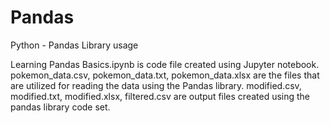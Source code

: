 # Pandas
Python - Pandas Library usage

Learning Pandas Basics.ipynb is code file created using Jupyter notebook.
pokemon_data.csv, pokemon_data.txt, pokemon_data.xlsx are the files that are utilized for reading the data using the Pandas library.
modified.csv, modified.txt, modified.xlsx, filtered.csv are output files created using the pandas library code set.
